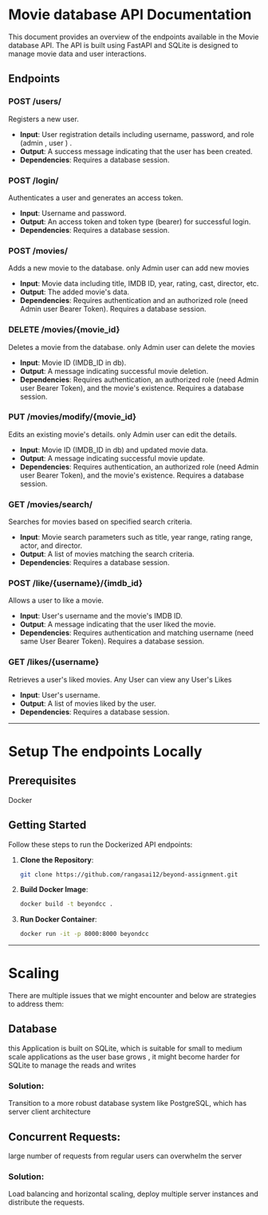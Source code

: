
# Movie database API Documentation

This document provides an overview of the endpoints available in the Movie database API. The API is built using FastAPI and SQLite is designed to manage movie data and user interactions.

## Endpoints

### POST /users/

Registers a new user.

- **Input**: User registration details including username, password, and role (admin , user ) .
- **Output**: A success message indicating that the user has been created.
- **Dependencies**: Requires a database session.

### POST /login/

Authenticates a user and generates an access token.

- **Input**: Username and password.
- **Output**: An access token and token type (bearer) for successful login.
- **Dependencies**: Requires a database session.

### POST /movies/

Adds a new movie to the database. only Admin user can add new movies

- **Input**: Movie data including title, IMDB ID, year, rating, cast, director, etc.
- **Output**: The added movie's data.
- **Dependencies**: Requires authentication and an authorized role (need Admin user Bearer Token). Requires a database session.

### DELETE /movies/{movie_id}

Deletes a movie from the database. only Admin user can delete the movies

- **Input**: Movie ID (IMDB_ID in db).
- **Output**: A message indicating successful movie deletion.
- **Dependencies**: Requires authentication, an authorized role (need Admin user Bearer Token), and the movie's existence. Requires a database session.

### PUT /movies/modify/{movie_id}

Edits an existing movie's details. only Admin user can edit the details.

- **Input**: Movie ID (IMDB_ID in db) and updated movie data.
- **Output**: A message indicating successful movie update.
- **Dependencies**: Requires authentication, an authorized role (need Admin user Bearer Token), and the movie's existence. Requires a database session.

### GET /movies/search/

Searches for movies based on specified search criteria.

- **Input**: Movie search parameters such as title, year range, rating range, actor, and director.
- **Output**: A list of movies matching the search criteria.
- **Dependencies**: Requires a database session.

### POST /like/{username}/{imdb_id}

Allows a user to like a movie.

- **Input**: User's username and the movie's IMDB ID.
- **Output**: A message indicating that the user liked the movie.
- **Dependencies**: Requires authentication and matching username (need same User Bearer Token). Requires a database session.

### GET /likes/{username}

Retrieves a user's liked movies. Any User can view any User's Likes

- **Input**: User's username.
- **Output**: A list of movies liked by the user.
- **Dependencies**: Requires a database session.

---

# Setup The endpoints Locally


## Prerequisites

Docker

## Getting Started

Follow these steps to run the Dockerized API endpoints:

1. **Clone the Repository**:
   ```bash
   git clone https://github.com/rangasai12/beyond-assignment.git

2. **Build Docker Image**:
   ```bash
   docker build -t beyondcc .

3. **Run Docker Container**:
   ```bash
   docker run -it -p 8000:8000 beyondcc

---
# Scaling

There are multiple issues that we might encounter and below are strategies to address them:

## Database

this Application is built on SQLite, which is suitable for small to medium scale applications as the user base grows , it might become harder for SQLite to manage the reads and writes

### Solution:
Transition to a more robust database system like PostgreSQL, which has server client architecture

## Concurrent Requests:

large number of requests from regular users can overwhelm the server

### Solution:
Load balancing and horizontal scaling, deploy multiple server instances and distribute the requests.




